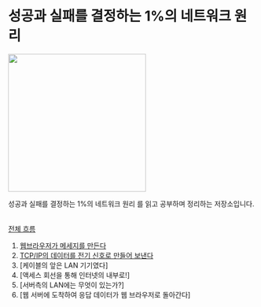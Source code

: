 # 성공과 실패를 결정하는 1%의 네트워크 원리

<p align="left">
  <img width="280" src="https://github.com/user-attachments/assets/4e2d234a-6c03-4a5b-9c66-e8b969624379" />
</p>

성공과 실패를 결정하는 1%의 네트워크 원리 를 읽고 공부하며 정리하는 저장소입니다. <br><br>

[전체 흐름](https://github.com/CS-Bookshelf/One_Percent_Network/tree/main/%EC%A0%84%EC%B2%B4%20%ED%9D%90%EB%A6%84)
1. [웹브라우저가 메세지를 만든다](https://github.com/CS-Bookshelf/One_Percent_Network/tree/main/Ch01)
2. [TCP/IP의 데이터를 전기 신호로 만들어 보낸다](https://github.com/CS-Bookshelf/One_Percent_Network/tree/main/Ch02)
3. [케이블의 앞은 LAN 기기였다]
4. [액세스 회선을 통해 인터넷의 내부로!]
5. [서버측의 LAN에는 무엇이 있는가?]
6. [웹 서버에 도착하여 응답 데이터가 웹 브라우저로 돌아간다]
